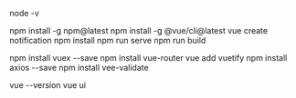 
node -v 

npm install -g npm@latest
npm install -g @vue/cli@latest
vue create notification
npm install
npm run serve
npm run build


npm install vuex --save
npm install vue-router
vue add vuetify
npm install axios --save
npm install vee-validate

vue --version
vue ui

